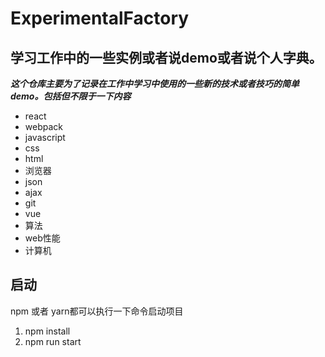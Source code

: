 # ExperimentalFactory
## 学习工作中的一些实例或者说demo或者说个人字典。
***这个仓库主要为了记录在工作中学习中使用的一些新的技术或者技巧的简单demo。包括但不限于一下内容***
- react
- webpack
- javascript
- css 
- html 
- 浏览器
- json 
- ajax
- git
- vue
- 算法
- web性能
- 计算机

## 启动

npm 或者 yarn都可以执行一下命令启动项目

1. npm install 
2. npm run start


